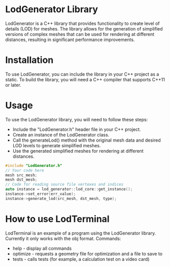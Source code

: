 # LodGenerator Library
LodGenerator is a C++ library that provides functionality to create level of details (LOD) for meshes. The library allows for the generation of simplified versions of complex meshes that can be used for rendering at different distances, resulting in significant performance improvements.
# Installation

To use LodGenerator, you can include the library in your C++ project as a static. To build the library, you will need a C++ compiler that supports C++11 or later.
# Usage

To use the LodGenerator library, you will need to follow these steps:

* Include the "LodGenerator.h" header file in your C++ project.
* Create an instance of the LodGenerator class.
* Call the generateLod() method with the original mesh data and desired LOD levels to generate simplified meshes.
* Use the generated simplified meshes for rendering at different distances.

```cpp
#include "LodGenerator.h"
// Your code here
mesh src_mesh;
mesh dst_mesh;
// Code for reading source file vertexes and indices
auto instance = lod_generator::lod_core::get_instance();
instance->set_error(err_value);
instance->generate_lod(src_mesh, dst_mesh, type);
```

# How to use LodTerminal
LodTerminal is an example of a program using the LodGenerator library. Currently it only works with the obj format.
Commands: 
+ help - display all commands
+ optimize - requests a geometry file for optimization and a file to save to
+ tests - calls tests (for example, a calculation test on a video card)